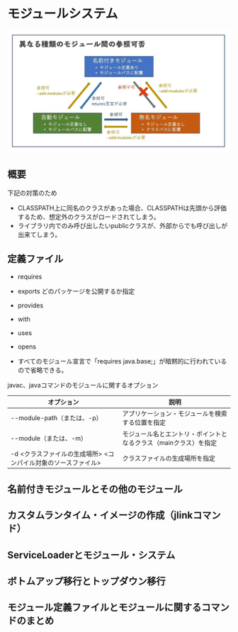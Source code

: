 # モジュールシステム

![モジュール](モジュール三位.png)

## 概要
下記の対策のため
- CLASSPATH上に同名のクラスがあった場合、CLASSPATHは先頭から評価するため、想定外のクラスがロードされてしまう。
- ライブラリ内でのみ呼び出したいpublicクラスが、外部からでも呼び出しが出来てしまう。

## 定義ファイル
- requires  
- exports どのパッケージを公開するか指定
- provides  
- with  
- uses  
- opens 

- すべてのモジュール宣言で「requires java.base;」が暗黙的に行われているので省略できる。

javac、javaコマンドのモジュールに関するオプション

|オプション|説明|
|---|---|
|--module-path（または、-p）|アプリケーション・モジュールを検索する位置を指定|
|--module（または、-m）|モジュール名とエントリ・ポイントとなるクラス（mainクラス）を指定|
|-d <クラスファイルの生成場所> <コンパイル対象のソースファイル>|クラスファイルの生成場所を指定|

## 名前付きモジュールとその他のモジュール
## カスタムランタイム・イメージの作成（jlinkコマンド）
## ServiceLoaderとモジュール・システム
## ボトムアップ移行とトップダウン移行
## モジュール定義ファイルとモジュールに関するコマンドのまとめ
